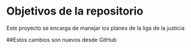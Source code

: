 # Objetivos de la repositorio

Este proyecto se encarga de manejar los planes de la liga de la justicia

##Estos cambios son nuevos desde GitHub
